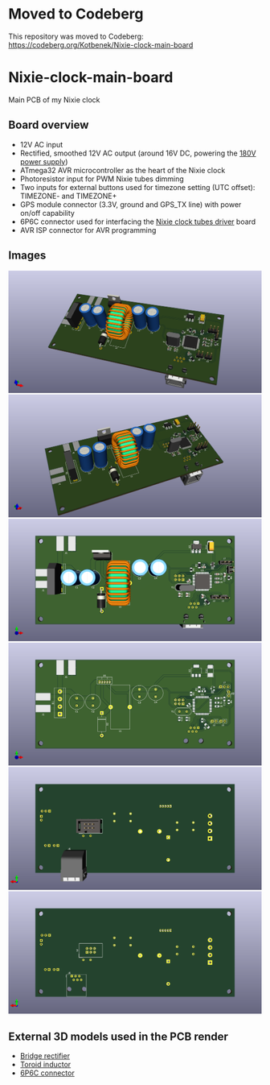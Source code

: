 # Moved to Codeberg

This repository was moved to Codeberg:
https://codeberg.org/Kotbenek/Nixie-clock-main-board

# Nixie-clock-main-board
Main PCB of my Nixie clock

## Board overview

- 12V AC input
- Rectified, smoothed 12V AC output (around 16V DC, powering the [180V power supply](https://github.com/Kotbenek/180V-power-supply))
- ATmega32 AVR microcontroller as the heart of the Nixie clock
- Photoresistor input for PWM Nixie tubes dimming
- Two inputs for external buttons used for timezone setting (UTC offset): TIMEZONE- and TIMEZONE+
- GPS module connector (3.3V, ground and GPS_TX line) with power on/off capability
- 6P6C connector used for interfacing the [Nixie clock tubes driver](https://github.com/Kotbenek/Nixie-clock-tubes-driver) board
- AVR ISP connector for AVR programming

## Images

<img src="images/3d_board_1.png">
<img src="images/3d_board_2.png">
<img src="images/3d_board_3.png">
<img src="images/3d_board_4.png">
<img src="images/3d_board_5.png">
<img src="images/3d_board_6.png">

## External 3D models used in the PCB render

- [Bridge rectifier](https://grabcad.com/library/bridge-rectifier-kbp-case-1)
- [Toroid inductor](https://grabcad.com/library/inductor-toroid-25mm-1)
- [6P6C connector](https://grabcad.com/library/rj12-1)
